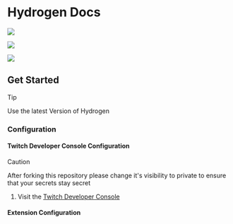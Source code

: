 # Hydrogen Docs

[![](https://img.shields.io/static/v1?label=adrian2793&message=hydrogen&color=blue&logo=github)](https://github.com/adrian2793/hydrogen)

[![](https://img.shields.io/github/release/adrian2793/hydrogen?include_prereleases=&sort=semver&color=blue)](https://github.com/adrian2793/hydrogen)

[![](https://img.shields.io/github/issues/adrian2793/hydrogen)](https://github.com/adrian2793/hydrogen/issues)

## Get Started

> [!TIP]
> Use the latest Version of Hydrogen

### Configuration

#### Twitch Developer Console Configuration

> [!CAUTION]
> After forking this repository please change it's visibility to private to ensure that your secrets stay secret

1. Visit the [Twitch Developer Console](https://dev.twitch.tv/console)

#### Extension Configuration
